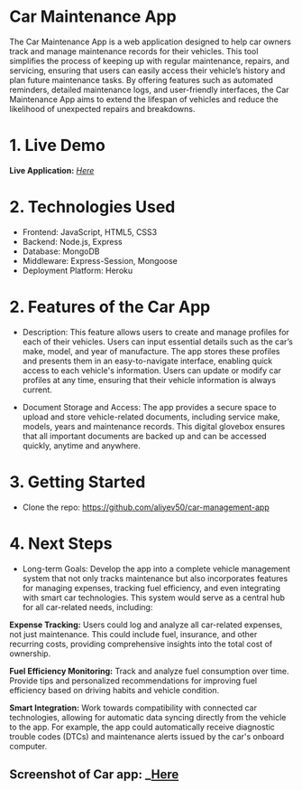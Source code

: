 # Car Maintenance App
The Car Maintenance App is a web application designed to help car owners track and manage maintenance records for their vehicles. This tool simplifies the process of keeping up with regular maintenance, repairs, and servicing, ensuring that users can easily access their vehicle’s history and plan future maintenance tasks. By offering features such as automated reminders, detailed maintenance logs, and user-friendly interfaces, the Car Maintenance App aims to extend the lifespan of vehicles and reduce the likelihood of unexpected repairs and breakdowns.

# 1. Live Demo
**Live Application:**  _[Here](https://carapp-cc88e565730a.herokuapp.com/)_

# 2. Technologies Used
* Frontend: JavaScript, HTML5, CSS3
* Backend: Node.js, Express
* Database: MongoDB
* Middleware: Express-Session, Mongoose
* Deployment Platform: Heroku

# 2. Features of the Car App

* Description:
This feature allows users to create and manage profiles for each of their vehicles. Users can input essential details such as the car’s make, model, and year of manufacture. The app stores these profiles and presents them in an easy-to-navigate interface, enabling quick access to each vehicle's information. Users can update or modify car profiles at any time, ensuring that their vehicle information is always current.

* Document Storage and Access:
The app provides a secure space to upload and store vehicle-related documents, including service make, models, years and maintenance records. This digital glovebox ensures that all important documents are backed up and can be accessed quickly, anytime and anywhere.

# 3. Getting Started
* Clone the repo: 
https://github.com/aliyev50/car-management-app

# 4. Next Steps
* Long-term Goals:
Develop the app into a complete vehicle management system that not only tracks maintenance but also incorporates features for managing expenses, tracking fuel efficiency, and even integrating with smart car technologies. This system would serve as a central hub for all car-related needs, including:

**Expense Tracking:** Users could log and analyze all car-related expenses, not just maintenance. This could include fuel, insurance, and other recurring costs, providing comprehensive insights into the total cost of ownership.

**Fuel Efficiency Monitoring:** Track and analyze fuel consumption over time. Provide tips and personalized recommendations for improving fuel efficiency based on driving habits and vehicle condition.

**Smart Integration:** Work towards compatibility with connected car technologies, allowing for automatic data syncing directly from the vehicle to the app. For example, the app could automatically receive diagnostic trouble codes (DTCs) and maintenance alerts issued by the car's onboard computer.

## **Screenshot of Car app:** _[Here](https://github.com/user-attachments/assets/de0a248e-9685-4466-b3ab-755be7d2fc9e)